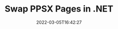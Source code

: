 ---
############################# Static ############################
layout: "auto-gen"
date: 2022-03-05T16:42:27
draft: false

############################# Head ############################
head_title: "Swap & Exchange PPSX Pages in C# .NET"
head_description: " C# .NET users to swap and exchange positions of two pages within a PPSX file using the file split API."

############################# Header ############################
title: "Swap PPSX Pages in .NET"
description: "Swap and exchange positions of two pages within a PPSX file using the file splitter API for .NET (C#, ASP.NET, VB.NET, .NET Core) applications."
bg_image: "https://cms.admin.containerize.com/templates/aspose/App_Themes/V3/images/bg/header1.png"
bg_overlay: false
button:
    enable: true
    icon: "fas fa-arrow-down"
    label: "Download Free Trial"
    link: "https://downloads.groupdocs.com/merger/net"

############################# SubMenu ############################
submenu:
    enable: true

    left:
        img_alt: "GroupDocs.Merger for .NET"
        image: "https://cms.admin.containerize.com/templates/groupdocs/images/product-logos/90x90-noborder/groupdocs-merger-net.png"
        product: "GroupDocs.Merger"
        platform: ".NET"

    middle:
        button:

            # button loop
            - link: "https://apireference.groupdocs.com/merger/net"
              text: "API Reference"

            # button loop
            - link: "https://github.com/groupdocs-merger"
              text: "Code Examples"

            # button loop
            - link: "https://products.groupdocs.app/merger/family"
              text: "Live Demos"

            # button loop
            - link: "https://purchase.groupdocs.com/pricing/merger/net"
              text: "Pricing"

    right:
        link_download: "https://downloads.groupdocs.com/merger"
        link_learn: "https://docs.groupdocs.com/merger/net"
        link_buy: "https://purchase.groupdocs.com"

############################# About ############################
about:
    enable: true
    title: "About GroupDocs.Merger for .NET API"
    content: |
        [GroupDocs.Merger for .NET](https://products.groupdocs.com/merger/net/) offers a simple solution to safely merge, split, move, remove, extract, swap & rotate between a wide range of document formats including PDF, Microsoft Office (Word, Excel, PowerPoint, OneNote), OpenDocument, HTML and many others within .NET applications. By adding just a few lines of the code, perform several document operations such as move, remove, rotate, swap, extract or change the orientation of pages within the documents. The documents merging API also supports previewing document pages as an image to analyse the document structure, formatting and content on the page.
        
        GroupDocs.Merger APIs are well supported on all major operating systems and platforms including .NET Framework, .NET Standard, .NET Core, Mono and Xamarin.

############################# Steps ############################
steps:
    enable: true
    title_left: "Swap PPSX File Pages in .NET"
    content_left: |
        [GroupDocs.Merger](https://products.groupdocs.com/merger/net/) makes it easy for .NET developers to swap, exchange and organize pages within a PPSX file by implementing a few easy steps.

        *   Initialise <mark>**SwapOptions**</mark> class to specify page numbers to exchange.
        *   Create new instance of <mark>**Merger**</mark> class and pass source document path as a constructor parameter.
        *   Call <mark>**SwapPages**</mark> method and pass <mark>**SwapOptions**</mark> object to it.
        *   Call <mark>**Save**</mark> method and pass desired file path to save resultant document.
        
    title_right: "System Requirements"
    content_right: |
        GroupDocs.Merger for .NET APIs are supported on all major platforms and operating systems. Before executing the code below, please make sure that you have the following prerequisites installed on your system.

        *   Operating Systems: Microsoft Windows, Linux, MacOS
        *   Development Environments: Visual Studio, Xamarin, MonoDevelop
        *   Frameworks: .NET Framework, .NET Standard, .NET Core, Mono
        *   Download the latest version of GroupDocs.Merger for .NET from [Nuget](https://www.nuget.org/packages/GroupDocs.Merger)
        
    code: |
        ```cs
        // Swap PPSX file pages using GroupDocs.Merger API
        int pageNumber1 = 3;
        int pageNumber2 = 6;

        // Initialise SwapOptions class to specify page numbers to swap
        SwapOptions swapOptions = new SwapOptions(pageNumber2, pageNumber1);

        // Instantiate Merger with input PPSX document
        using (Merger merger = new Merger("input.ppsx"))
          {
            // Call SwapPages method and pass SwapOptions object to it
            merger.SwapPages(swapOptions);
            
            // Call Save method and pass desired file path to save the output document
            merger.Save("output.ppsx");
          }
        ```

############################# Demos ############################
demos:
    enable: true
    title: "Live Demos - Swap PPSX File Pages Online"
    content: |
        Swap pages within PPSX files right now by visiting [GroupDocs.Merger Live Demos](https://products.groupdocs.app/splitter/swap-pages/ppsx) website.
        The live demo has the following benefits
        
############################# About Formats ############################
about_formats:
    enable: true
    format:
        # format loop
        - icon: "far fa-file-powerpoint"
          title: "About PPSX File Format"
          content: |
            PPSX, Power Point Slide Show, file are created using Microsoft PowerPoint 2007 and above for Slide Show purpose. It is an update to the PPS file format that was supported by Microsoft PowerPoint 97-2003 versions. When a PPSX file is shared with another user and opened, it starts as PowerPoint show unlike PPTX file that opens in editable mode. The sequence of slide show is the same as in the original presentation. All the slides accompany the images, sounds and other embedded media accompany the presentation slides to the PPSX during the slideshow. 

          link: "https://docs.fileformat.com/presentation/ppsx/"

############################# More Formats ############################
more_formats:
    enable: true
    title: "Swapping Pages of Other File Formats"
    content: |
        .NET documents merger & split API for file formats and images. Rearrange pages of some of the popular file formats as stated below.
    format: 
        # format loop
        - name: "Swap CSV File Pages in .NET"
          link: "https://products.groupdocs.com/merger/net/swap/csv/"
          description: "Comma Separated Values File"

        # format loop
        - name: "Swap DOC File Pages in .NET"
          link: "https://products.groupdocs.com/merger/net/swap/doc/"
          description: "Microsoft Word Document"

        # format loop
        - name: "Swap DOCM File Pages in .NET"
          link: "https://products.groupdocs.com/merger/net/swap/docm/"
          description: "Microsoft Word Macro-Enabled Document"

        # format loop
        - name: "Swap DOCX File Pages in .NET"
          link: "https://products.groupdocs.com/merger/net/swap/docx/"
          description: "Microsoft Word Open XML Document"

        # format loop
        - name: "Swap DOT File Pages in .NET"
          link: "https://products.groupdocs.com/merger/net/swap/dot/"
          description: "Microsoft Word Document Template"

        # format loop
        - name: "Swap DOTM File Pages in .NET"
          link: "https://products.groupdocs.com/merger/net/swap/dotm/"
          description: "Microsoft Word Macro-Enabled Template"

        # format loop
        - name: "Swap DOTX File Pages in .NET"
          link: "https://products.groupdocs.com/merger/net/swap/dotx/"
          description: "Word Open XML Document Template"

        # format loop
        - name: "Swap EPUB File Pages in .NET"
          link: "https://products.groupdocs.com/merger/net/swap/epub/"
          description: "Digital E-Book File Format"

        # format loop
        - name: "Swap HTML File Pages in .NET"
          link: "https://products.groupdocs.com/merger/net/swap/html/"
          description: "Hyper Text Markup Language"

        # format loop
        - name: "Swap MHT File Pages in .NET"
          link: "https://products.groupdocs.com/merger/net/swap/mht/"
          description: "MIME Encapsulation of Aggregate HTML"

        # format loop
        - name: "Swap MHTML File Pages in .NET"
          link: "https://products.groupdocs.com/merger/net/swap/mhtml/"
          description: "MIME Encapsulation of Aggregate HTML"

        # format loop
        - name: "Swap ODP File Pages in .NET"
          link: "https://products.groupdocs.com/merger/net/swap/odp/"
          description: "OpenDocument Presentation File Format"

        # format loop
        - name: "Swap ODS File Pages in .NET"
          link: "https://products.groupdocs.com/merger/net/swap/ods/"
          description: "Open Document Spreadsheet"

        # format loop
        - name: "Swap ODT File Pages in .NET"
          link: "https://products.groupdocs.com/merger/net/swap/odt/"
          description: "Open Document Text"

        # format loop
        - name: "Swap OTP File Pages in .NET"
          link: "https://products.groupdocs.com/merger/net/swap/otp/"
          description: "Origin Graph Template"

        # format loop
        - name: "Swap OTT File Pages in .NET"
          link: "https://products.groupdocs.com/merger/net/swap/ott/"
          description: "Open Document Template"

        # format loop
        - name: "Swap PDF File Pages in .NET"
          link: "https://products.groupdocs.com/merger/net/swap/pdf/"
          description: "Portable Document"

        # format loop
        - name: "Swap POTM File Pages in .NET"
          link: "https://products.groupdocs.com/merger/net/swap/potm/"
          description: "Microsoft PowerPoint Template"

        # format loop
        - name: "Swap POTX File Pages in .NET"
          link: "https://products.groupdocs.com/merger/net/swap/potx/"
          description: "Microsoft PowerPoint Open XML Template"

        # format loop
        - name: "Swap PPS File Pages in .NET"
          link: "https://products.groupdocs.com/merger/net/swap/pps/"
          description: "Microsoft PowerPoint Slide Show"

        # format loop
        - name: "Swap PPSM File Pages in .NET"
          link: "https://products.groupdocs.com/merger/net/swap/ppsm/"
          description: "Microsoft PowerPoint Slide Show"

        # format loop
        - name: "Swap PPT File Pages in .NET"
          link: "https://products.groupdocs.com/merger/net/swap/ppt/"
          description: "PowerPoint Presentation"

        # format loop
        - name: "Swap PPTM File Pages in .NET"
          link: "https://products.groupdocs.com/merger/net/swap/pptm/"
          description: "Microsoft PowerPoint Presentation"

        # format loop
        - name: "Swap PPTX File Pages in .NET"
          link: "https://products.groupdocs.com/merger/net/swap/pptx/"
          description: "PowerPoint Open XML Presentation"

        # format loop
        - name: "Swap PS File Pages in .NET"
          link: "https://products.groupdocs.com/merger/net/swap/ps/"
          description: "PostScript (PS)"

        # format loop
        - name: "Swap RTF File Pages in .NET"
          link: "https://products.groupdocs.com/merger/net/swap/rtf/"
          description: "Rich Text File Format"

        # format loop
        - name: "Swap TEX File Pages in .NET"
          link: "https://products.groupdocs.com/merger/net/swap/tex/"
          description: "LaTeX Source Document"

        # format loop
        - name: "Swap TSV File Pages in .NET"
          link: "https://products.groupdocs.com/merger/net/swap/tsv/"
          description: "Tab Separated Values File"

        # format loop
        - name: "Swap TXT File Pages in .NET"
          link: "https://products.groupdocs.com/merger/net/swap/txt/"
          description: "Plain Text File Format"

        # format loop
        - name: "Swap VDX File Pages in .NET"
          link: "https://products.groupdocs.com/merger/net/swap/vdx/"
          description: "Microsoft Visio XML Drawing File Format"

        # format loop
        - name: "Swap VSDM File Pages in .NET"
          link: "https://products.groupdocs.com/merger/net/swap/vsdm/"
          description: "Visio Macro-Enabled Drawing"

        # format loop
        - name: "Swap VSDX File Pages in .NET"
          link: "https://products.groupdocs.com/merger/net/swap/vsdx/"
          description: "Microsoft Visio File Format"

        # format loop
        - name: "Swap VSSM File Pages in .NET"
          link: "https://products.groupdocs.com/merger/net/swap/vssm/"
          description: "Microsoft Visio Macro Enabled File Format"

        # format loop
        - name: "Swap VSSX File Pages in .NET"
          link: "https://products.groupdocs.com/merger/net/swap/vssx/"
          description: "Visio Stencil File Format"

        # format loop
        - name: "Swap VSTM File Pages in .NET"
          link: "https://products.groupdocs.com/merger/net/swap/vstm/"
          description: "Visio Macro-Enabled Drawing Template"

        # format loop
        - name: "Swap VSTX File Pages in .NET"
          link: "https://products.groupdocs.com/merger/net/swap/vstx/"
          description: "Microsoft Visio File Format"

        # format loop
        - name: "Swap VSX File Pages in .NET"
          link: "https://products.groupdocs.com/merger/net/swap/vsx/"
          description: "Vector Scalar Extension"

        # format loop
        - name: "Swap VTX File Pages in .NET"
          link: "https://products.groupdocs.com/merger/net/swap/vtx/"
          description: "Microsoft Visio Drawing Template"

        # format loop
        - name: "Swap XLAM File Pages in .NET"
          link: "https://products.groupdocs.com/merger/net/swap/xlam/"
          description: "Microsoft Excel Macro-Enabled Add-In"

        # format loop
        - name: "Swap XLS File Pages in .NET"
          link: "https://products.groupdocs.com/merger/net/swap/xls/"
          description: "Microsoft Excel Binary File Format"

        # format loop
        - name: "Swap XLSB File Pages in .NET"
          link: "https://products.groupdocs.com/merger/net/swap/xlsb/"
          description: "Microsoft Excel Binary Spreadsheet File"

        # format loop
        - name: "Swap XLSM File Pages in .NET"
          link: "https://products.groupdocs.com/merger/net/swap/xlsm/"
          description: "Microsoft Excel Macro-Enabled Spreadsheet"

        # format loop
        - name: "Swap XLSX File Pages in .NET"
          link: "https://products.groupdocs.com/merger/net/swap/xlsx/"
          description: "Microsoft Excel Open XML Spreadsheet"

        # format loop
        - name: "Swap XLT File Pages in .NET"
          link: "https://products.groupdocs.com/merger/net/swap/xlt/"
          description: "Microsoft Excel Template"

        # format loop
        - name: "Swap XLTM File Pages in .NET"
          link: "https://products.groupdocs.com/merger/net/swap/xltm/"
          description: "Microsoft Excel Macro-Enabled Template"

        # format loop
        - name: "Swap XLTX File Pages in .NET"
          link: "https://products.groupdocs.com/merger/net/swap/xltx/"
          description: "Microsoft Excel Open XML Template"

        # format loop
        - name: "Swap XPS File Pages in .NET"
          link: "https://products.groupdocs.com/merger/net/swap/xps/"
          description: "Open XML Paper Specification"



############################# Back to top ###############################
back_to_top:
    enable: true
---